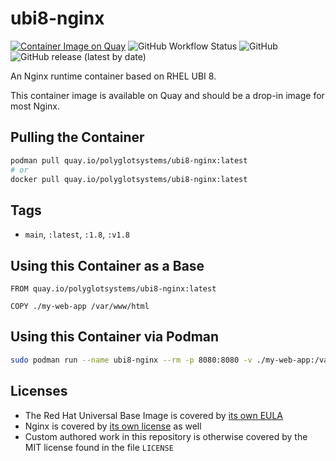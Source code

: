 # ubi8-nginx

[![Container Image on Quay](https://img.shields.io/badge/Container%20Image-Quay.io-orange)](https://quay.io/polyglotsystems/ubi8-nginx) ![GitHub Workflow Status](https://img.shields.io/github/workflow/status/PolyglotSystems/ubi8-nginx/Build%20Nginx%20UBI%20Container?label=Container%20Build&style=flat-square) ![GitHub](https://img.shields.io/github/license/PolyglotSystems/ubi8-nginx) ![GitHub release (latest by date)](https://img.shields.io/github/v/release/PolyglotSystems/ubi8-nginx)

An Nginx runtime container based on RHEL UBI 8.

This container image is available on Quay and should be a drop-in image for most Nginx.

## Pulling the Container

```bash
podman pull quay.io/polyglotsystems/ubi8-nginx:latest
# or
docker pull quay.io/polyglotsystems/ubi8-nginx:latest
```

## Tags

- `main`, `:latest`, `:1.8`, `:v1.8`

## Using this Container as a Base

```docker
FROM quay.io/polyglotsystems/ubi8-nginx:latest

COPY ./my-web-app /var/www/html
```

## Using this Container via Podman

```bash
sudo podman run --name ubi8-nginx --rm -p 8080:8080 -v ./my-web-app:/var/www/html quay.io/polyglotsystems/ubi8-nginx:latest
```

## Licenses

- The Red Hat Universal Base Image is covered by [its own EULA](https://www.redhat.com/licenses/EULA_Red_Hat_Universal_Base_Image_English_20190422.pdf)
- Nginx is covered by [its own license](http://nginx.org/LICENSE) as well
- Custom authored work in this repository is otherwise covered by the MIT license found in the file `LICENSE`